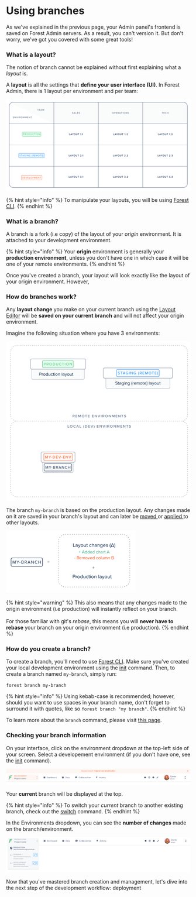 # Using branches

As we've explained in the previous page, your Admin panel's frontend is saved on Forest Admin servers. As a result, you can't version it. But don't worry, we've got you covered with some great tools!

### What is a layout?

The notion of branch cannot be explained without first explaining what a _layout_ is.

A **layout** is all the settings that **define your user interface (UI)**. In Forest Admin, there is 1 layout per environment and per team:

![](../assets/branch-layout.png)

{% hint style="info" %}
To manipulate your layouts, you will be using [Forest CLI](forest-cli-commands/).
{% endhint %}

### What is a branch?

A branch is a fork (i.e copy) of the layout of your _origin_ environment. It is attached to your development environment.

{% hint style="info" %}
Your **origin** environment is generally your **production environment**, unless you don't have one in which case it will be one of your remote environments.
{% endhint %}

Once you've created a branch, your layout will look exactly like the layout of your origin environment. However,

### How do branches work?

Any **layout change** you make on your current branch using the [Layout Editor](https://docs.forestadmin.com/user-guide/getting-started/master-your-ui/using-the-layout-editor-mode) will be **saved on your current branch** and will not affect your origin environment.

Imagine the following situation where you have 3 environments:

![](../assets/branch-how-it-works.png)

The branch `my-branch` is based on the production layout. Any changes made on it are saved in your branch's layout and can later be [moved ](forest-cli-commands/push.md)or [applied ](forest-cli-commands/deploy.md)to other layouts.

![](../assets/branch-example.png)

{% hint style="warning" %}
This also means that any changes made to the origin environment (i.e production) will instantly reflect on your branch.\
\
For those familiar with git's _rebase_, this means you will **never have to** **rebase** your branch on your origin environment (i.e production).
{% endhint %}

### How do you create a branch?

To create a branch, you'll need to use [Forest CLI](forest-cli-commands/). Make sure you've created your local development environment using the [init](forest-cli-commands/init.md) command. Then, to create a branch named `my-branch`, simply run:

```
forest branch my-branch
```

{% hint style="info" %}
Using kebab-case is recommended; however, should you want to use spaces in your branch name, don't forget to surround it with quotes, like so `forest branch "my branch"`.
{% endhint %}

To learn more about the `branch` command, please visit [this page](forest-cli-commands/branch.md).

### Checking your branch information

On your interface, click on the environment dropdown at the top-left side of your screen. Select a developement environment (if you don't have one, see the [init](forest-cli-commands/init.md) command).

![](../assets/branch-current-branch-display.png)

Your **current** branch will be displayed at the top.

{% hint style="info" %}
To switch your _current_ branch to another existing branch, check out the [switch](forest-cli-commands/switch.md) command.
{% endhint %}

In the Environments dropdown, you can see the **number of changes** made on the branch/environment.

![](../assets/branch-layout-changes.png)

Now that you've mastered branch creation and management, let's dive into the next step of the development workflow: deployment
